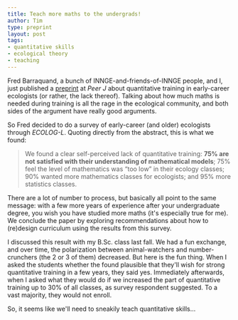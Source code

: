 ```yaml
---
title: Teach more maths to the undergrads!
author: Tim
type: preprint
layout: post
tags:
- quantitative skills
- ecological theory
- teaching
---
```


Fred Barraquand, a bunch of INNGE-and-friends-of-INNGE people, and I, just
published a [preprint][preprint] at *Peer J* about quantitative training in
early-career ecologists (or rather, the lack thereof). Talking about how much
maths is needed during training is all the rage in the ecological community,
and both sides of the argument have really good arguments.

So Fred decided to do a survey of early-career (and older) ecologists through
*ECOLOG-L*. Quoting directly from the abstract, this is what we found:

> We found a clear self-perceived lack of quantitative training: **75% are not
satisfied with their understanding of mathematical models**; 75% feel the level
of mathematics was “too low” in their ecology classes; 90% wanted more
mathematics classes for ecologists; and 95% more statistics classes.

There are a lot of number to process, but basically all point to the same
message: with a few more years of experience after your undergraduate degree,
you wish you have studied more maths (it's especially true for me). We
conclude the paper by exploring recommendations about how to (re)design
curriculum using the results from this survey.

I discussed this result with my B.Sc. class last fall. We had a fun exchange,
and over time, the polarization between animal-watchers and number-crunchers
(the 2 or 3 of them) decreased. But here is the fun thing. When I asked the
students whether the found plausible that they'll wish for strong
quantitative training in a few years, they said yes. Immediately afterwards,
when I asked what they would do if we increased the part of quantitative
training up to 30% of all classes, as survey respondent suggested. To a vast
majority, they would not enroll.

So, it seems like we'll need to sneakily teach quantitative skills...

[preprint]: https://peerj.com/preprints/53/
